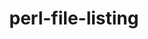 ---
title: "perl-file-listing"
layout: cache
categories: [package, v0.20.3]
meta: {"versions": ["6.04"], "compilers": ["gcc@=7.3.1"], "oss": ["amzn2"], "platforms": ["linux"], "targets": ["aarch64", "neoverse_n1", "x86_64_v3"], "stacks": ["aws-ahug", "aws-ahug-aarch64", "root"], "num_specs": 3, "num_specs_by_stack": {"root": 3, "aws-ahug-aarch64": 2, "aws-ahug": 1}}
spec_details: [{"hash": "rj5zqjphg2h3tn26z3onxtces7iscwhu", "compiler": "gcc@=7.3.1", "versions": ["6.04"], "os": "amzn2", "platform": "linux", "target": "aarch64", "variants": ["build_system=perl"], "stacks": ["root", "aws-ahug-aarch64"], "size": "-", "tarball": "https://binaries.spack.io/v0.20.3/build_cache/linux-amzn2-aarch64/gcc-7.3.1/perl-file-listing-6.04/linux-amzn2-aarch64-gcc-7.3.1-perl-file-listing-6.04-rj5zqjphg2h3tn26z3onxtces7iscwhu.spack"}, {"hash": "2toe2ragjhppa7p2si3foarjc3sbibm6", "compiler": "gcc@=7.3.1", "versions": ["6.04"], "os": "amzn2", "platform": "linux", "target": "neoverse_n1", "variants": ["build_system=perl"], "stacks": ["root", "aws-ahug-aarch64"], "size": "-", "tarball": "https://binaries.spack.io/v0.20.3/build_cache/linux-amzn2-neoverse_n1/gcc-7.3.1/perl-file-listing-6.04/linux-amzn2-neoverse_n1-gcc-7.3.1-perl-file-listing-6.04-2toe2ragjhppa7p2si3foarjc3sbibm6.spack"}, {"hash": "6knuxazqp42owwsxgdrfczeu3bi4orve", "compiler": "gcc@=7.3.1", "versions": ["6.04"], "os": "amzn2", "platform": "linux", "target": "x86_64_v3", "variants": ["build_system=perl"], "stacks": ["aws-ahug", "root"], "size": "-", "tarball": "https://binaries.spack.io/v0.20.3/build_cache/linux-amzn2-x86_64_v3/gcc-7.3.1/perl-file-listing-6.04/linux-amzn2-x86_64_v3-gcc-7.3.1-perl-file-listing-6.04-6knuxazqp42owwsxgdrfczeu3bi4orve.spack"}]
---
